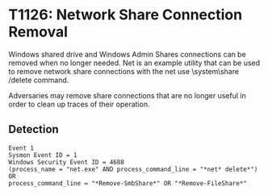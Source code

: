 # T1126: Network Share Connection Removal
Windows shared drive and Windows Admin Shares connections can be removed when no longer needed. Net is an example utility that can be used to remove network share connections with the net use \system\share /delete command.

Adversaries may remove share connections that are no longer useful in order to clean up traces of their operation.

## Detection
```
Event 1
Sysmon Event ID = 1
Windows Security Event ID = 4688
(process_name = "net.exe" AND process_command_line = "*net* delete*") OR 
process_command_line = "*Remove-SmbShare*" OR "*Remove-FileShare*"

```
